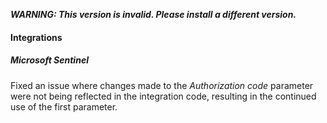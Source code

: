 ***WARNING: This version is invalid. Please install a different version.***

#### Integrations

##### Microsoft Sentinel

Fixed an issue where changes made to the *Authorization code* parameter were not being reflected in the integration code, resulting in the continued use of the first parameter.
